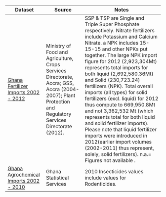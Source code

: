 Dataset | Source | Notes
-------- | ------- | --------
[Ghana Fertilizer Imports 2002 - 2012](ghana_fertilizer_import_2002_2012_clean.csv) | Ministry of Food and Agriculture, Crops Services Directorate, Accra; GSS, Accra (2004-2007);  Plant Protection and Regulatory Services Directorate (2012). | SSP & TSP are Single and Triple Super Phosphate respectively. Nitrate fertilizers include Potassium and Calcium Nitrate. a NPK includes 15-15-15 and other NPKs put together. The large NPK import figure for 2012 (2,923,304Mt) represents total imports for both liquid (2,692,580.36Mt) and Solid (230,723.24) fertilizers (NPK). Total overall imports (all types) for solid fertilizers (excl. liquid) for 2012 thus compute to 669,950.8Mt and not 3,362,532 Mt (which represents total for both liquid and solid fertilizer imports). Please note that liquid fertilizer imports were introduced in 2012(earlier import volumes (2002-2011) thus represent, solely, solid fertilizers). n.a.= Figures not available .
[Ghana Agrochemical Imports 2002 - 2010](ghana_agrochemical_imports_2002_2010_clean.csv) | Ghana Statistical Services | 2010 Insecticides values include values for Rodenticides.
